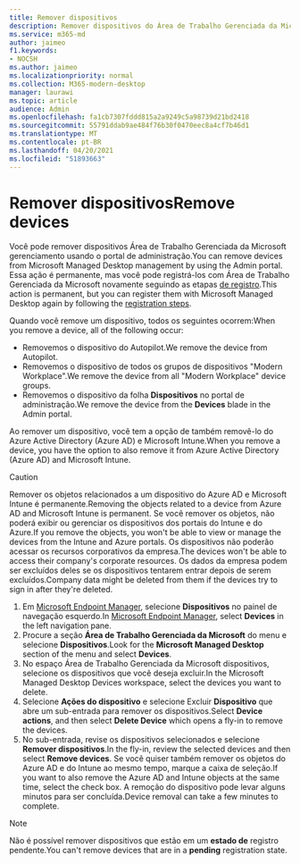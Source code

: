 ```yaml
---
title: Remover dispositivos
description: Remover dispositivos do Área de Trabalho Gerenciada da Microsoft gerenciamento
ms.service: m365-md
author: jaimeo
f1.keywords:
- NOCSH
ms.author: jaimeo
ms.localizationpriority: normal
ms.collection: M365-modern-desktop
manager: laurawi
ms.topic: article
audience: Admin
ms.openlocfilehash: fa1cb7307fddd815a2a9249c5a98739d21bd2418
ms.sourcegitcommit: 55791ddab9ae484f76b30f0470eec8a4cf7b46d1
ms.translationtype: MT
ms.contentlocale: pt-BR
ms.lasthandoff: 04/20/2021
ms.locfileid: "51893663"
---
```

# <a name="remove-devices"></a><span data-ttu-id="980b2-103">Remover dispositivos</span><span class="sxs-lookup"><span data-stu-id="980b2-103">Remove devices</span></span>

<span data-ttu-id="980b2-104">Você pode remover dispositivos Área de Trabalho Gerenciada da Microsoft gerenciamento usando o portal de administração.</span><span class="sxs-lookup"><span data-stu-id="980b2-104">You can remove devices from Microsoft Managed Desktop management by using the Admin portal.</span></span> <span data-ttu-id="980b2-105">Essa ação é permanente, mas você pode registrá-los com Área de Trabalho Gerenciada da Microsoft novamente seguindo as etapas [de registro](../get-started/register-devices-self.md).</span><span class="sxs-lookup"><span data-stu-id="980b2-105">This action is permanent, but you can register them with Microsoft Managed Desktop again by following the [registration steps](../get-started/register-devices-self.md).</span></span>

<span data-ttu-id="980b2-106">Quando você remove um dispositivo, todos os seguintes ocorrem:</span><span class="sxs-lookup"><span data-stu-id="980b2-106">When you remove a device, all of the following occur:</span></span>

- <span data-ttu-id="980b2-107">Removemos o dispositivo do Autopilot.</span><span class="sxs-lookup"><span data-stu-id="980b2-107">We remove the device from Autopilot.</span></span>
- <span data-ttu-id="980b2-108">Removemos o dispositivo de todos os grupos de dispositivos "Modern Workplace".</span><span class="sxs-lookup"><span data-stu-id="980b2-108">We remove the device from  all "Modern Workplace" device groups.</span></span>
- <span data-ttu-id="980b2-109">Removemos o dispositivo da folha **Dispositivos** no portal de administração.</span><span class="sxs-lookup"><span data-stu-id="980b2-109">We remove the device from the **Devices** blade in the Admin portal.</span></span>

<span data-ttu-id="980b2-110">Ao remover um dispositivo, você tem a opção de também removê-lo do Azure Active Directory (Azure AD) e Microsoft Intune.</span><span class="sxs-lookup"><span data-stu-id="980b2-110">When you remove a device, you have the option to also remove it from Azure Active Directory (Azure AD) and Microsoft Intune.</span></span>
 
> [!CAUTION]
> <span data-ttu-id="980b2-111">Remover os objetos relacionados a um dispositivo do Azure AD e Microsoft Intune é permanente.</span><span class="sxs-lookup"><span data-stu-id="980b2-111">Removing the objects related to a device from Azure AD and Microsoft Intune is permanent.</span></span> <span data-ttu-id="980b2-112">Se você remover os objetos, não poderá exibir ou gerenciar os dispositivos dos portais do Intune e do Azure.</span><span class="sxs-lookup"><span data-stu-id="980b2-112">If you remove the objects, you won't be able to view or manage the devices from the Intune and Azure portals.</span></span> <span data-ttu-id="980b2-113">Os dispositivos não poderão acessar os recursos corporativos da empresa.</span><span class="sxs-lookup"><span data-stu-id="980b2-113">The devices won't be able to access their company's corporate resources.</span></span> <span data-ttu-id="980b2-114">Os dados da empresa podem ser excluídos deles se os dispositivos tentarem entrar depois de serem excluídos.</span><span class="sxs-lookup"><span data-stu-id="980b2-114">Company data might be deleted from them if the devices try to sign in after they're deleted.</span></span>

1. <span data-ttu-id="980b2-115">Em [Microsoft Endpoint Manager](https://endpoint.microsoft.com/), selecione **Dispositivos** no painel de navegação esquerdo.</span><span class="sxs-lookup"><span data-stu-id="980b2-115">In [Microsoft Endpoint Manager](https://endpoint.microsoft.com/), select **Devices** in the left navigation pane.</span></span>
2. <span data-ttu-id="980b2-116">Procure a seção **Área de Trabalho Gerenciada da Microsoft** do menu e selecione **Dispositivos**.</span><span class="sxs-lookup"><span data-stu-id="980b2-116">Look for the **Microsoft Managed Desktop** section of the menu and select **Devices**.</span></span>
3. <span data-ttu-id="980b2-117">No espaço Área de Trabalho Gerenciada da Microsoft dispositivos, selecione os dispositivos que você deseja excluir.</span><span class="sxs-lookup"><span data-stu-id="980b2-117">In the Microsoft Managed Desktop Devices workspace, select the devices you want to delete.</span></span>
4. <span data-ttu-id="980b2-118">Selecione **Ações do dispositivo** e selecione Excluir **Dispositivo** que abre um sub-entrada para remover os dispositivos.</span><span class="sxs-lookup"><span data-stu-id="980b2-118">Select **Device actions**, and then select **Delete Device** which opens a fly-in to remove the devices.</span></span>
5. <span data-ttu-id="980b2-119">No sub-entrada, revise os dispositivos selecionados e selecione **Remover dispositivos**.</span><span class="sxs-lookup"><span data-stu-id="980b2-119">In the fly-in, review the selected devices and then select **Remove devices**.</span></span> <span data-ttu-id="980b2-120">Se você quiser também remover os objetos do Azure AD e do Intune ao mesmo tempo, marque a caixa de seleção.</span><span class="sxs-lookup"><span data-stu-id="980b2-120">If you want to also remove the Azure AD and Intune objects at the same time, select the check box.</span></span> <span data-ttu-id="980b2-121">A remoção do dispositivo pode levar alguns minutos para ser concluída.</span><span class="sxs-lookup"><span data-stu-id="980b2-121">Device removal can take a few minutes to complete.</span></span>

> [!NOTE]
> <span data-ttu-id="980b2-122">Não é possível remover dispositivos que estão em um **estado de** registro pendente.</span><span class="sxs-lookup"><span data-stu-id="980b2-122">You can't remove devices that are in a **pending** registration state.</span></span>